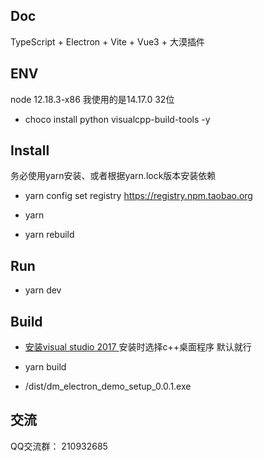 ## Doc

TypeScript + Electron + Vite + Vue3 + 大漠插件

## ENV

node 12.18.3-x86  我使用的是14.17.0 32位

- choco install python visualcpp-build-tools -y

## Install

务必使用yarn安装、或者根据yarn.lock版本安装依赖

- yarn config set registry https://registry.npm.taobao.org

- yarn

- yarn rebuild

## Run

- yarn dev

## Build
- [安装visual studio 2017 ](https://my.visualstudio.com/Downloads?q=visual%20studio%202017%20version%2015.9) 安装时选择c++桌面程序  默认就行
- yarn build

- /dist/dm_electron_demo_setup_0.0.1.exe

## 交流

QQ交流群： 210932685